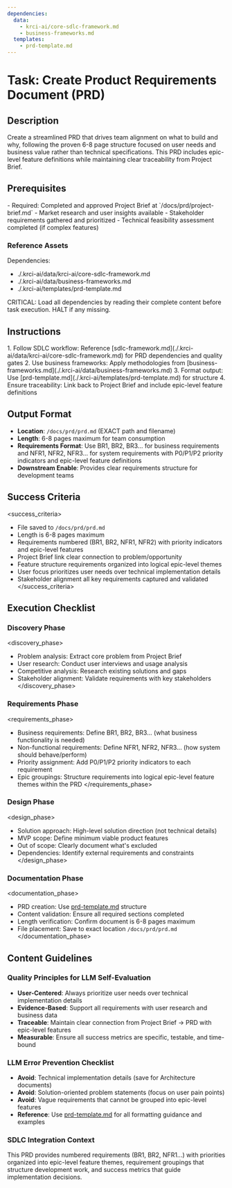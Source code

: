 ```yaml
---
dependencies:
  data:
    - krci-ai/core-sdlc-framework.md
    - business-frameworks.md
  templates:
    - prd-template.md
---
```


# Task: Create Product Requirements Document (PRD)

## Description

Create a streamlined PRD that drives team alignment on what to build and why, following the proven 6-8 page structure focused on user needs and business value rather than technical specifications. This PRD includes epic-level feature definitions while maintaining clear traceability from Project Brief.

## Prerequisites

<prerequisites>
- Required: Completed and approved Project Brief at `/docs/prd/project-brief.md`
- Market research and user insights available
- Stakeholder requirements gathered and prioritized
- Technical feasibility assessment completed (if complex features)
</prerequisites>

### Reference Assets

Dependencies:

- ./.krci-ai/data/krci-ai/core-sdlc-framework.md
- ./.krci-ai/data/business-frameworks.md
- ./.krci-ai/templates/prd-template.md

CRITICAL: Load all dependencies by reading their complete content before task execution. HALT if any missing.

## Instructions

<instructions>
1. Follow SDLC workflow: Reference [sdlc-framework.md](./.krci-ai/data/krci-ai/core-sdlc-framework.md) for PRD dependencies and quality gates
2. Use business frameworks: Apply methodologies from [business-frameworks.md](./.krci-ai/data/business-frameworks.md)
3. Format output: Use [prd-template.md](./.krci-ai/templates/prd-template.md) for structure
4. Ensure traceability: Link back to Project Brief and include epic-level feature definitions
</instructions>

## Output Format

- **Location**: `/docs/prd/prd.md` (EXACT path and filename)
- **Length**: 6-8 pages maximum for team consumption
- **Requirements Format**: Use BR1, BR2, BR3... for business requirements and NFR1, NFR2, NFR3... for system requirements with P0/P1/P2 priority indicators and epic-level feature definitions
- **Downstream Enable**: Provides clear requirements structure for development teams

## Success Criteria

<success_criteria>
- File saved to `/docs/prd/prd.md`
- Length is 6-8 pages maximum
- Requirements numbered (BR1, BR2, NFR1, NFR2) with priority indicators and epic-level features
- Project Brief link clear connection to problem/opportunity
- Feature structure requirements organized into logical epic-level themes
- User focus prioritizes user needs over technical implementation details
- Stakeholder alignment all key requirements captured and validated
</success_criteria>

## Execution Checklist

### Discovery Phase

<discovery_phase>
- Problem analysis: Extract core problem from Project Brief
- User research: Conduct user interviews and usage analysis
- Competitive analysis: Research existing solutions and gaps
- Stakeholder alignment: Validate requirements with key stakeholders
</discovery_phase>

### Requirements Phase

<requirements_phase>
- Business requirements: Define BR1, BR2, BR3... (what business functionality is needed)
- Non-functional requirements: Define NFR1, NFR2, NFR3... (how system should behave/perform)
- Priority assignment: Add P0/P1/P2 priority indicators to each requirement
- Epic groupings: Structure requirements into logical epic-level feature themes within the PRD
</requirements_phase>

### Design Phase

<design_phase>
- Solution approach: High-level solution direction (not technical details)
- MVP scope: Define minimum viable product features
- Out of scope: Clearly document what's excluded
- Dependencies: Identify external requirements and constraints
</design_phase>

### Documentation Phase

<documentation_phase>
- PRD creation: Use [prd-template.md](./.krci-ai/templates/prd-template.md) structure
- Content validation: Ensure all required sections completed
- Length verification: Confirm document is 6-8 pages maximum
- File placement: Save to exact location `/docs/prd/prd.md`
</documentation_phase>

## Content Guidelines

### Quality Principles for LLM Self-Evaluation

- **User-Centered**: Always prioritize user needs over technical implementation details
- **Evidence-Based**: Support all requirements with user research and business data
- **Traceable**: Maintain clear connection from Project Brief → PRD with epic-level features
- **Measurable**: Ensure all success metrics are specific, testable, and time-bound

### LLM Error Prevention Checklist

- **Avoid**: Technical implementation details (save for Architecture documents)
- **Avoid**: Solution-oriented problem statements (focus on user pain points)
- **Avoid**: Vague requirements that cannot be grouped into epic-level features
- **Reference**: Use [prd-template.md](./.krci-ai/templates/prd-template.md) for all formatting guidance and examples

### SDLC Integration Context

This PRD provides numbered requirements (BR1, BR2, NFR1...) with priorities organized into epic-level feature themes, requirement groupings that structure development work, and success metrics that guide implementation decisions.
